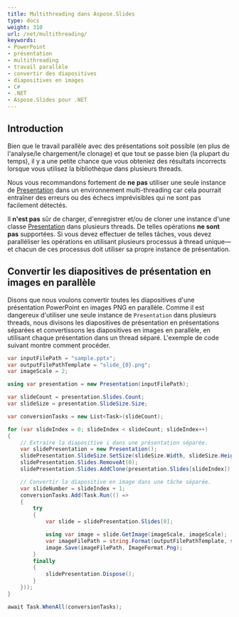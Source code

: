```yaml
---
title: Multithreading dans Aspose.Slides
type: docs
weight: 310
url: /net/multithreading/
keywords:
- PowerPoint
- présentation
- multithreading
- travail parallèle
- convertir des diapositives
- diapositives en images
- C#
- .NET
- Aspose.Slides pour .NET
---
```


## **Introduction**

Bien que le travail parallèle avec des présentations soit possible (en plus de l'analyse/le chargement/le clonage) et que tout se passe bien (la plupart du temps), il y a une petite chance que vous obteniez des résultats incorrects lorsque vous utilisez la bibliothèque dans plusieurs threads.

Nous vous recommandons fortement de **ne pas** utiliser une seule instance de [Presentation](https://reference.aspose.com/slides/net/aspose.slides/presentation) dans un environnement multi-threading car cela pourrait entraîner des erreurs ou des échecs imprévisibles qui ne sont pas facilement détectés.

Il **n'est pas** sûr de charger, d'enregistrer et/ou de cloner une instance d'une classe [Presentation](https://reference.aspose.com/slides/net/aspose.slides/presentation) dans plusieurs threads. De telles opérations **ne sont pas** supportées. Si vous devez effectuer de telles tâches, vous devez paralléliser les opérations en utilisant plusieurs processus à thread unique—et chacun de ces processus doit utiliser sa propre instance de présentation.

## **Convertir les diapositives de présentation en images en parallèle**

Disons que nous voulons convertir toutes les diapositives d'une présentation PowerPoint en images PNG en parallèle. Comme il est dangereux d'utiliser une seule instance de `Presentation` dans plusieurs threads, nous divisons les diapositives de présentation en présentations séparées et convertissons les diapositives en images en parallèle, en utilisant chaque présentation dans un thread séparé. L'exemple de code suivant montre comment procéder.

```cs
var inputFilePath = "sample.pptx";
var outputFilePathTemplate = "slide_{0}.png";
var imageScale = 2;

using var presentation = new Presentation(inputFilePath);

var slideCount = presentation.Slides.Count;
var slideSize = presentation.SlideSize.Size;

var conversionTasks = new List<Task>(slideCount);

for (var slideIndex = 0; slideIndex < slideCount; slideIndex++)
{
    // Extraire la diapositive i dans une présentation séparée.
    var slidePresentation = new Presentation();
    slidePresentation.SlideSize.SetSize(slideSize.Width, slideSize.Height, SlideSizeScaleType.DoNotScale);
    slidePresentation.Slides.RemoveAt(0);
    slidePresentation.Slides.AddClone(presentation.Slides[slideIndex]);

    // Convertir la diapositive en image dans une tâche séparée.
    var slideNumber = slideIndex + 1;
    conversionTasks.Add(Task.Run(() =>
    {
        try
        {
            var slide = slidePresentation.Slides[0];

            using var image = slide.GetImage(imageScale, imageScale);
            var imageFilePath = string.Format(outputFilePathTemplate, slideNumber);
            image.Save(imageFilePath, ImageFormat.Png);
        }
        finally
        {
            slidePresentation.Dispose();
        }
    }));
}

await Task.WhenAll(conversionTasks);
```